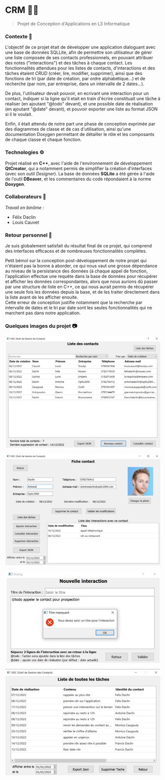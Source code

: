 # CRM 👨‍💼

> Projet de Conception d'Applications en L3 Informatique

### Contexte 🎯
L'objectif de ce projet était de développer une application dialoguant avec une base de données SQLLite, afin de permettre son utilisateur de gérer une liste composée de ses contacts professionnels, en pouvant attribuer des notes ("interactions") et des tâches à chaque contact. Les fonctionnalités attendues pour les listes de contacts, d'interactions et des tâches étaient *CRUD* (créer, lire, modifier, supprimer), ainsi que des fonctions de tri (par date de création, par ordre alphabétique...) et de recherche (par nom, par entreprise, dans un intervalle de 2 dates...).

De plus, l'utilisateur devait pouvoir, en ecrivant une interaction pour un contact, indiquer si la ligne qu'il etait en train d'écrire constituait une tâche à réaliser (en ajoutant "@todo" devant), et une possible date de réalisation (en ajoutant "@date" devant), et pouvoir exporter une liste au format JSON si il le voulait.

Enfin, il était attendu de notre part une phase de conception exprimée par des diagrammes de classe et de cas d'utilisation, ainsi qu'une documentation Doxygen permettant de détailler le rôle et les composants de chaque classe et chaque fonction.

### Technologies ⚙️
Projet réalisé en **C++**, avec l'aide de l'environnement de développement **QtCreator**, qui a notamment permis de simplifier la création d'interfaces (avec son outil *Designer*). La base de données **SQLite** a été gérée à l'aide de l'outil **DBeaver**, et les commentaires du code répondaient à la norme **Doxygen**.

### Collaborateurs 👥
*Travail en binôme :*
- Félix Daclin
- Louis Cauvet

### Retour personnel 💭
Je suis globalement satisfait du résultat final de ce projet, qui comprend des interfaces efficaces et de nombreuses fonctionnalités complètes.

Petit bémol sur la conception post-développement de notre projet qui n'étaient pas la bonne à aborder, ce qui nous vaut une grosse dépendance au niveau de la persistance des données (à chaque appel de fonction, l'application effectue une requête dans la base de données pour récupérer et afficher les données correspondantes, alors que nous aurions dû passer par une structure de liste en C++, ce qui nous aurait permis de récupérer une seule fois les données depuis la base, et de les traiter directement dans la liste avant de les afficher ensuite. </br>
Cette erreur de conception justifie notamment que la recherche par intervalle de dates et le tri par date sont les seules fonctionnalités qui ne marchent pas dans notre application. 


### Quelques images du projet 📷
![Liste des contacts](https://github.com/Louis-Cauvet/Captures-des-projets/blob/main/CRM/Capture.png)
</br></br>
![Fiche contact](https://github.com/Louis-Cauvet/Captures-des-projets/blob/main/CRM/Capture2.png)
</br></br>
![Création d'interaction](https://github.com/Louis-Cauvet/Captures-des-projets/blob/main/CRM/Capture3.png)
</br></br>
![Liste des tâches](https://github.com/Louis-Cauvet/Captures-des-projets/blob/main/CRM/Capture4.png)
